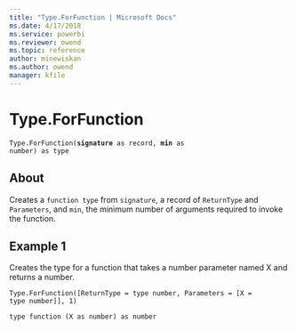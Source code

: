 ```yaml
---
title: "Type.ForFunction | Microsoft Docs"
ms.date: 4/17/2018
ms.service: powerbi
ms.reviewer: owend
ms.topic: reference
author: minewiskan
ms.author: owend
manager: kfile
---
```

# Type.ForFunction
<code>Type.ForFunction(<b>signature</b> as record, <b>min</b> as number) as type</code>
## About
Creates a <code>function type</code> from <code>signature</code>, a record of <code>ReturnType</code> and <code>Parameters</code>, and <code>min</code>, the minimum number of arguments required to invoke the function.

## Example 1
Creates the type for a function that takes a number parameter named X and returns a number.

<code>Type.ForFunction([ReturnType = type number, Parameters = [X = type number]], 1)</code>

<code>type function (X as number) as number</code>